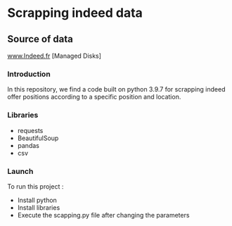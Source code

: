 # Scrapping indeed data
## Source of data
www.Indeed.fr
[Managed Disks]

### Introduction
In this repository, we find a code built on python 3.9.7 for scrapping indeed offer  positions according to a specific position and location.

### Libraries
- requests
- BeautifulSoup
- pandas
- csv

### Launch
To run this project :
- Install python
- Install libraries
- Execute the scapping.py file after changing the parameters



